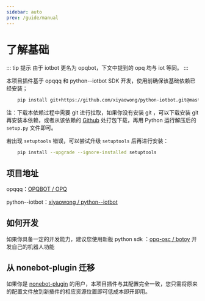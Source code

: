 ```yaml
---
sidebar: auto
prev: /guide/manual
---
```


# 了解基础

::: tip 提示
由于 iotbot 更名为 opqbot，下文中提到的 opq 均与 iot 等同。
:::

本项目插件基于 opqqq 和 python--iotbot SDK 开发，使用前确保该基础依赖已经安装；
```bash
    pip install git+https://github.com/xiyaowong/python-iotbot.git@master
```
注：下载本依赖过程中需要 git 进行拉取，如果你没有安装 git ，可以下载安装 git 再安装本依赖，或者从该依赖的 [Github](https://github.com/xiyaowong/python--iotbot) 处打包下载，再用 Python 运行解压后的 `setup.py` 文件即可。

若出现 `setuptools` 错误，可以尝试升级 `setuptools` 后再进行安装：
```bash
    pip install --upgrade --ignore-installed setuptools
```

## 项目地址

opqqq：[OPQBOT / OPQ](https://github.com/OPQBOT/OPQ)

python--iotbot：[xiyaowong / python--iotbot](https://github.com/xiyaowong/python--iotbot)

## 如何开发

如果你具备一定的开发能力，建议您使用新版 python sdk ：[opq-osc / botoy](https://github.com/opq-osc/botoy) 开发自己的机器人功能

## 从 nonebot-plugin 迁移

如果你是 [nonebot-plugin](https://github.com/fz6m/nonebot-plugin) 的用户，本项目插件与其配置完全一致，您只需将原来的配置文件放到新插件的相应资源位置即可低成本即开即用。